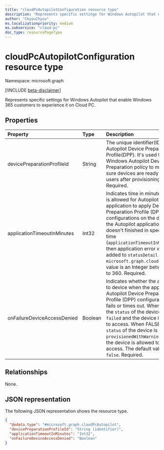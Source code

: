 ```yaml
---
title: "cloudPcAutopilotConfiguration resource type"
description: "Represents specific settings for Windows Autopilot that enable Windows 365 customers to experience it on Cloud PC."
author: "ChyouChyou"
ms.localizationpriority: medium
ms.subservice: "cloud-pc"
doc_type: resourcePageType
---
```


# cloudPcAutopilotConfiguration resource type

Namespace: microsoft.graph

[!INCLUDE [beta-disclaimer](../../includes/beta-disclaimer.md)]

Represents specific settings for Windows Autopilot that enable Windows 365 customers to experience it on Cloud PC.

## Properties

|Property|Type|Description|
|:---|:---|:---|
|devicePreparationProfileId|String|The unique identifier(ID) of Autopilot Device Preparation Profile(DPP). It's used to link Windows Autopilot Device Preparation policy to make sure devices are ready for users after provisioning. Required.|
|applicationTimeoutInMinutes|Int32|Indicates time in minutes which is allowed for Autopilot application to apply Device Preparation Profile (DPP) configurations on the device. If the Autopilot application doesn't finished in specified time (`applicationTimeoutInMinutes`), then application error will be added to `statusDetail` of `microsoft.graph.cloudPC` . The value is an Integer between 10 to 360. Required.|
|onFailureDeviceAccessDenied|Boolean|Indicates whether the access to device when the application Autopilot Device Preparation Profile (DPP) configurations fails or times out. When TRUE, the `status` of the device is `failed` and the device is unable to access. When FALSE, the `status` of the device is `provisionedWithWarnings` and the device is allowed to access. The default value is `false`. Required.|

## Relationships

None.

## JSON representation

The following JSON representation shows the resource type.

<!-- {
  "blockType": "resource",
  "@odata.type": "microsoft.graph.cloudPcAutopilot"
}
-->

``` json
{
  "@odata.type": "#microsoft.graph.cloudPcAutopilot",
  "devicePreparationProfileId": "String (identifier)",
  "applicationTimeoutInMinutes": "Int32",
  "onFailureDeviceAccessDenied": "Boolean"
}
```
